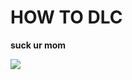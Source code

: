 # HOW TO DLC


**suck ur mom**

![](https://cdn.discordapp.com/attachments/947640630987862017/977291340117315714/unknown.png)